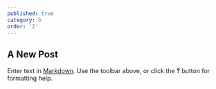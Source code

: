 ```yaml
---
published: true
category: b
order: '2'
---
```

## A New Post

Enter text in [Markdown](http://daringfireball.net/projects/markdown/). Use the toolbar above, or click the **?** button for formatting help.
